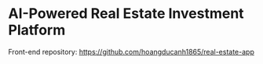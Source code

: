 # AI-Powered Real Estate Investment Platform
Front-end repository: https://github.com/hoangducanh1865/real-estate-app

